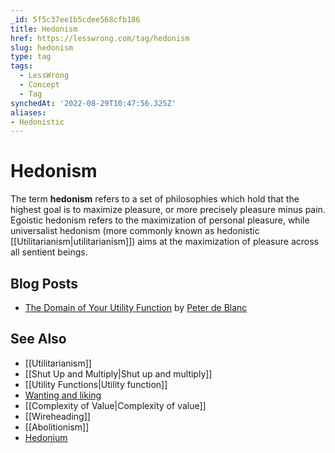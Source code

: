 ```yaml
---
_id: 5f5c37ee1b5cdee568cfb186
title: Hedonism
href: https://lesswrong.com/tag/hedonism
slug: hedonism
type: tag
tags:
  - LessWrong
  - Concept
  - Tag
synchedAt: '2022-08-29T10:47:56.325Z'
aliases:
- Hedonistic
---
```


# Hedonism

The term **hedonism** refers to a set of philosophies which hold that the highest goal is to maximize pleasure, or more precisely pleasure minus pain. Egoistic hedonism refers to the maximization of personal pleasure, while universalist hedonism (more commonly known as hedonistic [[Utilitarianism|utilitarianism]]) aims at the maximization of pleasure across all sentient beings.

## Blog Posts

- [The Domain of Your Utility Function](http://lesswrong.com/lw/116/the_domain_of_your_utility_function/) by [Peter de Blanc](https://wiki.lesswrong.com/wiki/Peter_de_Blanc)

## See Also

- [[Utilitarianism]]
- [[Shut Up and Multiply|Shut up and multiply]]
- [[Utility Functions|Utility function]]
- [Wanting and liking](https://www.lesswrong.com/tag/wanting-and-liking)
- [[Complexity of Value|Complexity of value]]
- [[Wireheading]]
- [[Abolitionism]]
- [Hedonium](https://wiki.lesswrong.com/wiki/Hedonium)
